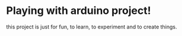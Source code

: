 # Playing with arduino project!

this project is just for fun, to learn, to experiment and to create things. 